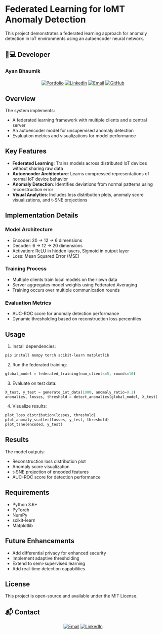 # Federated Learning for IoMT Anomaly Detection

This project demonstrates a federated learning approach for anomaly detection in IoT environments using an autoencoder neural network.

## 👨💻 **Developer**  
### **Ayan Bhaumik**  
<div align="center" style="margin:20px 0">

[![Portfolio](https://img.shields.io/badge/🌐_Portfolio-000000?style=for-the-badge&logo=google-chrome&logoColor=white)](https://ayanbhaumik.in/)
[![LinkedIn](https://img.shields.io/badge/👔_LinkedIn-0A66C2?style=for-the-badge&logo=linkedin&logoColor=white)](https://www.linkedin.com/in/ayan-bhaumik/)
[![Email](https://img.shields.io/badge/📧_Email-D14836?style=for-the-badge&logo=gmail&logoColor=white)](mailto:connect@ayanbhaumik.in)
[![GitHub](https://img.shields.io/badge/🐙_GitHub-181717?style=for-the-badge&logo=github&logoColor=white)](https://github.com/Ayan-Bhaumik)

</div>

## Overview

The system implements:
- A federated learning framework with multiple clients and a central server
- An autoencoder model for unsupervised anomaly detection
- Evaluation metrics and visualizations for model performance

## Key Features

- **Federated Learning**: Trains models across distributed IoT devices without sharing raw data
- **Autoencoder Architecture**: Learns compressed representations of normal IoT device behavior
- **Anomaly Detection**: Identifies deviations from normal patterns using reconstruction error
- **Visual Analytics**: Includes loss distribution plots, anomaly score visualizations, and t-SNE projections

## Implementation Details

### Model Architecture
- Encoder: 20 → 12 → 6 dimensions
- Decoder: 6 → 12 → 20 dimensions
- Activation: ReLU in hidden layers, Sigmoid in output layer
- Loss: Mean Squared Error (MSE)

### Training Process
- Multiple clients train local models on their own data
- Server aggregates model weights using Federated Averaging
- Training occurs over multiple communication rounds

### Evaluation Metrics
- AUC-ROC score for anomaly detection performance
- Dynamic thresholding based on reconstruction loss percentiles

## Usage

1. Install dependencies:
```bash
pip install numpy torch scikit-learn matplotlib
```

2. Run the federated training:
```python
global_model = federated_training(num_clients=5, rounds=10)
```

3. Evaluate on test data:
```python
X_test, y_test = generate_iot_data(1000, anomaly_ratio=0.1)
anomalies, losses, threshold = detect_anomalies(global_model, X_test)
```

4. Visualize results:
```python
plot_loss_distribution(losses, threshold)
plot_anomaly_scatter(losses, y_test, threshold)
plot_tsne(encoded, y_test)
```

## Results

The model outputs:
- Reconstruction loss distribution plot
- Anomaly score visualization
- t-SNE projection of encoded features
- AUC-ROC score for detection performance

## Requirements

- Python 3.6+
- PyTorch
- NumPy
- scikit-learn
- Matplotlib

## Future Enhancements

- Add differential privacy for enhanced security
- Implement adaptive thresholding
- Extend to semi-supervised learning
- Add real-time detection capabilities

## License

This project is open-source and available under the MIT License.

## 📬 **Contact**  

<div align="center">

[![Email](https://img.shields.io/badge/📨_connect@ayanbhaumik.in-D14836?style=for-the-badge&logo=gmail&logoColor=white)](mailto:connect@ayanbhaumik.in)
[![LinkedIn](https://img.shields.io/badge/👔_Let's_Connect-0A66C2?style=for-the-badge&logo=linkedin&logoColor=white)](https://www.linkedin.com/in/ayan-bhaumik/)

</div>

